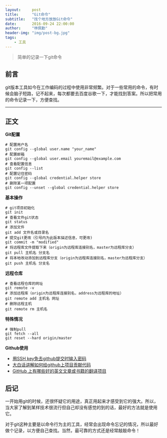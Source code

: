 ```yaml
---
layout:     post
title:      "Git命令"
subtitle:   "找个地方放放Git命令"
date:       2016-09-24 22:00:00
author:     "林佩勤"
header-img: "img/post-bg.jpg"
tags:
    - 工具
---
```


> 简单的记录一下git命令


## 前言

git版本工具如今在工作编码的过程中使用非常频繁。对于一些常用的命令，有时候会脑子短路，记不起来，每次都要去百度谷歌一下，才能找到答案。所以把常用的命令记录一下，方便查找。

---

## 正文

**Git配置**

```shell
# 配置用户名
git config --global user.name "your_name"
# 配置邮箱
git config --global user.email youremail@example.com
# 查看配置信息
git config --list
# 配置记住密码
git config --global credential.helper store
# 删除某一项配置
git config --unset --global credential.helper store
```

**基本操作**

```shell
# git项目初始化
git init
# 查看文件git状态
git status
# 添加文件
git add 文件名或目录名
# 提交git更改（引号内为此版本描述信息，可更改)
git commit -m "modified"
# 将远程库文件提取下来（origin为远程库连接别名，master为远程库分支）
git pull 主机名 分支名
# 将本地改动添加到远程库分支（origin为远程库连接别名，master为远程库分支）
git push 主机名 分支名
```

**远程仓库**

```shell
# 查看远程仓库的网址
git remote -v
# 添加远程库（origin为远程库连接别名，address为远程库的地址）
git remote add 主机名 网址
# 删除远程主机
git remote rm 主机名
```

**特殊情况**

```shell
# 强制pull
git fetch --all
git reset --hard origin/master 
```

**Github使用**

- [用SSH key免去github提交时输入密码](http://blog.zfan.me/2015/09/01/%E7%94%A8SSH-key%E5%85%8D%E5%8E%BBgithub%E6%8F%90%E4%BA%A4%E6%97%B6%E8%BE%93%E5%85%A5%E5%AF%86%E7%A0%81/)
- [大白话讲解如何给github上项目贡献代码](https://site.douban.com/196781/widget/notes/12161495/note/269163206/?)
- [GitHub 上有哪些好的英文文章或书籍的翻译项目](https://www.zhihu.com/question/27410763)

## 后记

一开始用git的时候，还很怀疑它的用途，真正用起来才感受到它的强大。所以，当大家了解到某样技术很流行但自己却没有感觉的到的话，最好的方法就是使用它。

对于git这种主要是以命令行为主的工具，经常会出现命令忘记的情况，所以最好做个记录，以方便自己查找。当然，最可靠的方式还是经常敲敲命令！

